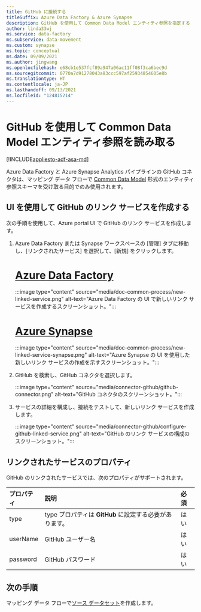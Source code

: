 ```yaml
---
title: GitHub に接続する
titleSuffix: Azure Data Factory & Azure Synapse
description: GitHub を使用して Common Data Model エンティティ参照を指定する
author: linda33wj
ms.service: data-factory
ms.subservice: data-movement
ms.custom: synapse
ms.topic: conceptual
ms.date: 09/09/2021
ms.author: jingwang
ms.openlocfilehash: e68cb1e537fcf89a947a06ac11ff08f3ca6bec9d
ms.sourcegitcommit: 0770a7d91278043a83ccc597af25934854605e8b
ms.translationtype: HT
ms.contentlocale: ja-JP
ms.lasthandoff: 09/13/2021
ms.locfileid: "124815214"
---
```

# <a name="use-github-to-read-common-data-model-entity-references"></a>GitHub を使用して Common Data Model エンティティ参照を読み取る

[!INCLUDE[appliesto-adf-asa-md](includes/appliesto-adf-asa-md.md)]

Azure Data Factory と Azure Synapse Analytics パイプラインの GitHub コネクタは、マッピング データ フローで [Common Data Model](format-common-data-model.md) 形式のエンティティ参照スキーマを受け取る目的でのみ使用されます。

## <a name="create-a-linked-service-to-github-using-ui"></a>UI を使用して GitHub のリンク サービスを作成する

次の手順を使用して、Azure portal UI で GitHub のリンク サービスを作成します。

1. Azure Data Factory または Synapse ワークスペースの [管理] タブに移動し、[リンクされたサービス] を選択して、[新規] をクリックします。

    # <a name="azure-data-factory"></a>[Azure Data Factory](#tab/data-factory)

    :::image type="content" source="media/doc-common-process/new-linked-service.png" alt-text="Azure Data Factory の UI で新しいリンク サービスを作成するスクリーンショット。":::

    # <a name="azure-synapse"></a>[Azure Synapse](#tab/synapse-analytics)

    :::image type="content" source="media/doc-common-process/new-linked-service-synapse.png" alt-text="Azure Synapse の UI を使用した新しいリンク サービスの作成を示すスクリーンショット。":::

2. GitHub を検索し、GitHub コネクタを選択します。

   :::image type="content" source="media/connector-github/github-connector.png" alt-text="GitHub コネクタのスクリーンショット。":::    


1. サービスの詳細を構成し、接続をテストして、新しいリンク サービスを作成します。

   :::image type="content" source="media/connector-github/configure-github-linked-service.png" alt-text="GitHub のリンク サービスの構成のスクリーンショット。":::


## <a name="linked-service-properties"></a>リンクされたサービスのプロパティ

GitHub のリンクされたサービスでは、次のプロパティがサポートされます。

| プロパティ | 説明 | 必須 |
|:--- |:--- |:--- |
| type | type プロパティは **GitHub** に設定する必要があります。 | はい
| userName | GitHub ユーザー名 | はい |
| password | GitHub パスワード | はい |

## <a name="next-steps"></a>次の手順

マッピング データ フローで[ソース データセット](data-flow-source.md)を作成します。